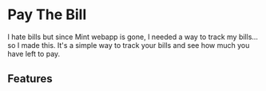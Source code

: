 # Pay The Bill

I hate bills but since Mint webapp is gone, I needed a way to track my bills... so I made this. 
It's a simple way to track your bills and see how much you have left to pay.

## Features
